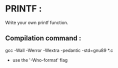 # PRINTF :

Write your own printf function.

## Compilation command :

gcc -Wall -Werror -Wextra -pedantic -std=gnu89 *.c

* use the '-Wno-format' flag
